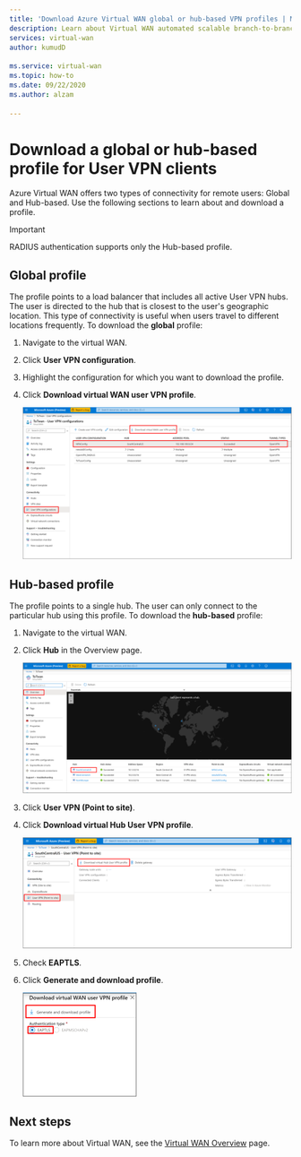 ```yaml
---
title: 'Download Azure Virtual WAN global or hub-based VPN profiles | Microsoft Docs'
description: Learn about Virtual WAN automated scalable branch-to-branch connectivity, available regions, and partners.
services: virtual-wan
author: kumudD

ms.service: virtual-wan
ms.topic: how-to
ms.date: 09/22/2020
ms.author: alzam

---
```


# Download a global or hub-based profile for User VPN clients

Azure Virtual WAN offers two types of connectivity for remote users: Global and Hub-based. Use the following sections to learn about and download a profile. 

> [!IMPORTANT]
> RADIUS authentication supports only the Hub-based profile.

## Global profile

The profile points to a load balancer that includes all active User VPN hubs. The user is directed to the hub that is closest to the user's geographic location. This type of connectivity is useful when users travel to different locations frequently. To download the **global** profile:

1. Navigate to the virtual WAN.
2. Click **User VPN configuration**.
3. Highlight the configuration for which you want to download the profile.
4. Click **Download virtual WAN user VPN profile**.

   ![Global profile](./media/global-hub-profile/global1.png)

## Hub-based profile

The profile points to a single hub. The user can only connect to the particular hub using this profile. To download the **hub-based** profile:

1. Navigate to the virtual WAN.
2. Click **Hub** in the Overview page.

    ![Hub profile 1](./media/global-hub-profile/hub1.png)
3. Click **User VPN (Point to site)**.
4. Click **Download virtual Hub User VPN profile**.

   ![Hub profile 2](./media/global-hub-profile/hub2.png)
5. Check **EAPTLS**.
6. Click **Generate and download profile**.

   ![Hub profile 3](./media/global-hub-profile/download.png)

## Next steps

To learn more about Virtual WAN, see the [Virtual WAN Overview](virtual-wan-about.md) page.
